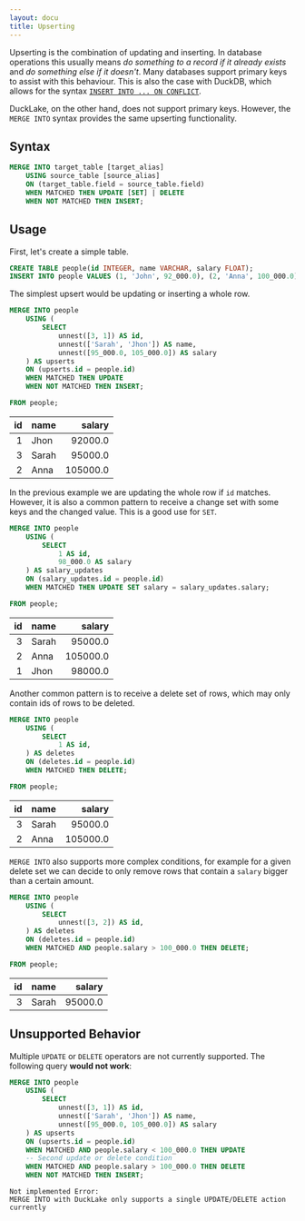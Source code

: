 ```yaml
---
layout: docu
title: Upserting
---
```


Upserting is the combination of updating and inserting. In database operations this usually means *do something to a record if it already exists* and *do something else if it doesn't*. Many databases support primary keys to assist with this behaviour. This is also the case with DuckDB, which allows for the syntax [`INSERT INTO ... ON CONFLICT`](https://duckdb.org/docs/stable/sql/statements/insert#on-conflict-clause).

DuckLake, on the other hand, does not support primary keys. However, the `MERGE INTO` syntax provides the same upserting functionality.

## Syntax

```sql
MERGE INTO target_table [target_alias]
    USING source_table [source_alias]
    ON (target_table.field = source_table.field)
    WHEN MATCHED THEN UPDATE [SET] | DELETE
    WHEN NOT MATCHED THEN INSERT;
```

## Usage

First, let's create a simple table.

```sql
CREATE TABLE people(id INTEGER, name VARCHAR, salary FLOAT);
INSERT INTO people VALUES (1, 'John', 92_000.0), (2, 'Anna', 100_000.0);
```

The simplest upsert would be updating or inserting a whole row.
```sql
MERGE INTO people 
    USING (
        SELECT 
            unnest([3, 1]) AS id, 
            unnest(['Sarah', 'Jhon']) AS name, 
            unnest([95_000.0, 105_000.0]) AS salary
    ) AS upserts 
    ON (upserts.id = people.id) 
    WHEN MATCHED THEN UPDATE
    WHEN NOT MATCHED THEN INSERT;

FROM people;
```

| id | name  |  salary  |
|---:|-------|---------:|
| 1  | Jhon  | 92000.0  |
| 3  | Sarah | 95000.0  |
| 2  | Anna  | 105000.0 |


In the previous example we are updating the whole row if `id` matches. However, it is also a common pattern to receive a change set with some keys and the changed value. This is a good use for `SET`.

```sql
MERGE INTO people 
    USING (
        SELECT 
            1 AS id,  
            98_000.0 AS salary
    ) AS salary_updates 
    ON (salary_updates.id = people.id) 
    WHEN MATCHED THEN UPDATE SET salary = salary_updates.salary;

FROM people;
```

| id | name  |  salary  |
|---:|-------|---------:|
| 3  | Sarah | 95000.0  |
| 2  | Anna  | 105000.0 |
| 1  | Jhon  | 98000.0  |

Another common pattern is to receive a delete set of rows, which may only contain ids of rows to be deleted.

```sql
MERGE INTO people 
    USING (
        SELECT 
            1 AS id,  
    ) AS deletes 
    ON (deletes.id = people.id) 
    WHEN MATCHED THEN DELETE;

FROM people;
```

| id | name  |  salary  |
|---:|-------|---------:|
| 3  | Sarah | 95000.0  |
| 2  | Anna  | 105000.0 |

`MERGE INTO` also supports more complex conditions, for example for a given delete set we can decide to only remove rows that contain a `salary` bigger than a certain amount.

```sql
MERGE INTO people 
    USING (
        SELECT 
            unnest([3, 2]) AS id,  
    ) AS deletes 
    ON (deletes.id = people.id) 
    WHEN MATCHED AND people.salary > 100_000.0 THEN DELETE;

FROM people;
```

| id | name  | salary  |
|---:|-------|--------:|
| 3  | Sarah | 95000.0 |

## Unsupported Behavior

Multiple `UPDATE` or `DELETE` operators are not currently supported. The following query **would not work**:
```sql
MERGE INTO people 
    USING (
        SELECT 
            unnest([3, 1]) AS id, 
            unnest(['Sarah', 'Jhon']) AS name, 
            unnest([95_000.0, 105_000.0]) AS salary
    ) AS upserts 
    ON (upserts.id = people.id) 
    WHEN MATCHED AND people.salary < 100_000.0 THEN UPDATE
    -- Second update or delete condition
    WHEN MATCHED AND people.salary > 100_000.0 THEN DELETE
    WHEN NOT MATCHED THEN INSERT;
```

```console
Not implemented Error:
MERGE INTO with DuckLake only supports a single UPDATE/DELETE action currently
```
